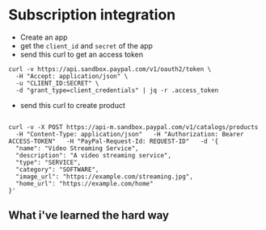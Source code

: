 # Subscription integration
-  Create an app
- get the `client_id` and `secret` of the app
- send this curl to get an access token
```shell
curl -v https://api.sandbox.paypal.com/v1/oauth2/token \
  -H "Accept: application/json" \
  -u "CLIENT_ID:SECRET" \
  -d "grant_type=client_credentials" | jq -r .access_token
```
- send this curl to create product
```shell

curl -v -X POST https://api-m.sandbox.paypal.com/v1/catalogs/products
  -H "Content-Type: application/json"   -H "Authorization: Bearer ACCESS-TOKEN"   -H "PayPal-Request-Id: REQUEST-ID"   -d '{
  "name": "Video Streaming Service",
  "description": "A video streaming service",
  "type": "SERVICE",
  "category": "SOFTWARE",
  "image_url": "https://example.com/streaming.jpg",
  "home_url": "https://example.com/home"
}'
```
## What i've learned the hard way



